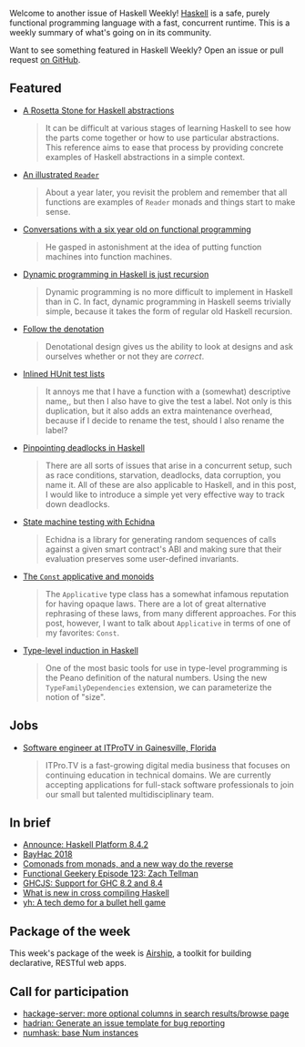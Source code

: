 Welcome to another issue of Haskell Weekly!
[Haskell](https://www.haskell.org) is a safe, purely functional programming language with a fast, concurrent runtime.
This is a weekly summary of what's going on in its community.

Want to see something featured in Haskell Weekly?
Open an issue or pull request [on GitHub](https://github.com/haskellweekly/haskellweekly.github.io).

## Featured

-   [A Rosetta Stone for Haskell abstractions](http://reduction.io/essays/rosetta-haskell.html)

    > It can be difficult at various stages of learning Haskell to see how the parts come together or how to use particular abstractions. This reference aims to ease that process by providing concrete examples of Haskell abstractions in a simple context.

-   [An illustrated `Reader`](https://colourcoding.net/2018/05/04/an-illustrated-reader/)

    > About a year later, you revisit the problem and remember that all functions are examples of `Reader` monads and things start to make sense.

-   [Conversations with a six year old on functional programming](https://byorgey.wordpress.com/2018/05/06/conversations-with-a-six-year-old-on-functional-programming/)

    > He gasped in astonishment at the idea of putting function machines into function machines.

-   [Dynamic programming in Haskell is just recursion](http://travis.athougies.net/posts/2018-05-05-dynamic-programming-is-recursion.html)

    > Dynamic programming is no more difficult to implement in Haskell than in C. In fact, dynamic programming in Haskell seems trivially simple, because it takes the form of regular old Haskell recursion.

-   [Follow the denotation](http://reasonablypolymorphic.com/blog/follow-the-denotation/)

    > Denotational design gives us the ability to look at designs and ask ourselves whether or not they are *correct*.

-   [Inlined HUnit test lists](http://blog.ploeh.dk/2018/05/07/inlined-hunit-test-lists/)

    > It annoys me that I have a function with a (somewhat) descriptive name,, but then I also have to give the test a label. Not only is this duplication, but it also adds an extra maintenance overhead, because if I decide to rename the test, should I also rename the label?

-   [Pinpointing deadlocks in Haskell](https://www.fpcomplete.com/blog/2018/05/pinpointing-deadlocks-in-haskell)

    > There are all sorts of issues that arise in a concurrent setup, such as race conditions, starvation, deadlocks, data corruption, you name it. All of these are also applicable to Haskell, and in this post, I would like to introduce a simple yet very effective way to track down deadlocks.

-   [State machine testing with Echidna](https://blog.trailofbits.com/2018/05/03/state-machine-testing-with-echidna/)

    > Echidna is a library for generating random sequences of calls against a given smart contract's ABI and making sure that their evaluation preserves some user-defined invariants.

-   [The `Const` applicative and monoids](https://blog.jle.im/entry/const-applicative-and-monoids.html)

    > The `Applicative` type class has a somewhat infamous reputation for having opaque laws. There are a lot of great alternative rephrasing of these laws, from many different approaches. For this post, however, I want to talk about `Applicative` in terms of one of my favorites: `Const`.

-   [Type-level induction in Haskell](https://doisinkidney.com/posts/2018-05-05-induction.html)

    > One of the most basic tools for use in type-level programming is the Peano definition of the natural numbers. Using the new `TypeFamilyDependencies` extension, we can parameterize the notion of "size".

## Jobs

-   [Software engineer at ITProTV in Gainesville, Florida](https://functionaljobs.com/jobs/9080-software-engineer-developer-at-itprotv)

    > ITPro.TV is a fast-growing digital media business that focuses on continuing education in technical domains. We are currently accepting applications for full-stack software professionals to join our small but talented multidisciplinary team.

## In brief

-   [Announce: Haskell Platform 8.4.2](https://mail.haskell.org/pipermail/haskell-cafe/2018-May/129035.html)
-   [BayHac 2018](https://mmhaskell.com/blog/2018/5/7/bayhac-2018)
-   [Comonads from monads, and a new way do the reverse](https://np.reddit.com/r/haskell/comments/8hgub9/comonads_from_monads_and_a_new_way_do_the_reverse/)
-   [Functional Geekery Episode 123: Zach Tellman](https://www.functionalgeekery.com/episode-123-zach-tellman/)
-   [GHCJS: Support for GHC 8.2 and 8.4](https://github.com/ghcjs/ghcjs/issues/602)
-   [What is new in cross compiling Haskell](https://medium.com/@zw3rk/what-is-new-in-cross-compiling-haskell-bac3bf428ff4)
-   [yh: A tech demo for a bullet hell game](https://github.com/soupi/yh/tree/69a92c5fbdad4a85d1a51619ed772942d7211f4a)

## Package of the week

This week's package of the week is [Airship](https://www.stackage.org/lts-11.8/package/airship-0.9.3),
a toolkit for building declarative, RESTful web apps.

## Call for participation

-   [hackage-server: more optional columns in search results/browse page](https://github.com/haskell/hackage-server/issues/749)
-   [hadrian: Generate an issue template for bug reporting](https://github.com/snowleopard/hadrian/issues/588)
-   [numhask: base Num instances](https://github.com/tonyday567/numhask/issues/49)
